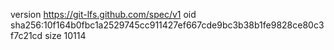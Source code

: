 version https://git-lfs.github.com/spec/v1
oid sha256:10f164b0fbc1a2529745cc911427ef667cde9bc3b38b1fe9828ce80c3f7c21cd
size 10114
